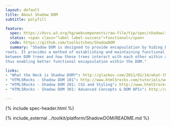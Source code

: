 ```yaml
---
layout: default
title: About Shadow DOM
subtitle: polyfill

feature:
  spec: https://dvcs.w3.org/hg/webcomponents/raw-file/tip/spec/shadow/index.html
  status: <span class="label label-success">functional</span>
  code: https://github.com/toolkitchen/ShadowDOM
  summary: "Shadow DOM is designed to provide encapsulation by hiding DOM subtrees under shadow
roots. It provides a method of establishing and maintaining functional boundaries
between DOM trees and how these trees interact with each other within a document,
thus enabling better functional encapsulation within the DOM."

links:
- "What the Heck is Shadow DOM?": http://glazkov.com/2011/01/14/what-the-heck-is-shadow-dom/
- "HTML5Rocks - Shadow DOM 101": http://www.html5rocks.com/tutorials/webcomponents/shadowdom/
- "HTML5Rocks - Shadow DOM 201: CSS and Styling": http://www.html5rocks.com/tutorials/webcomponents/shadowdom-201/
- "HTML5Rocks - Shadow DOM 301: Advanced Concepts & DOM APIs": http://www.html5rocks.com/tutorials/webcomponents/shadowdom-301/

---
```


{% include spec-header.html %}

{% include_external ../toolkit/platform/ShadowDOM/README.md %}
